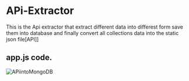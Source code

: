 # APi-Extractor
This is the Api extractor that extract different data into differest form save them into database and finally convert all collections data into the static json file[API]]

## app.js code.


![APiintoMongoDB](https://user-images.githubusercontent.com/87481819/213268783-f1e44edc-5a99-4dd7-af80-c8f0c095e10f.png)
